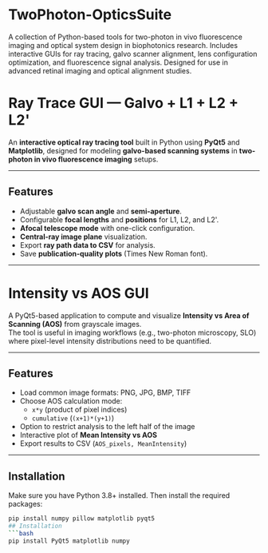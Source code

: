 # TwoPhoton-OpticsSuite
A collection of Python-based tools for two-photon in vivo fluorescence imaging and optical system design in biophotonics research. Includes interactive GUIs for ray tracing, galvo scanner alignment, lens configuration optimization, and fluorescence signal analysis. Designed for use in advanced retinal imaging and optical alignment studies.
# Ray Trace GUI — Galvo + L1 + L2 + L2'

An **interactive optical ray tracing tool** built in Python using **PyQt5** and **Matplotlib**, designed for modeling **galvo-based scanning systems** in **two-photon in vivo fluorescence imaging** setups.

---

## Features
- Adjustable **galvo scan angle** and **semi-aperture**.
- Configurable **focal lengths** and **positions** for L1, L2, and L2'.
- **Afocal telescope mode** with one-click configuration.
- **Central-ray image plane** visualization.
- Export **ray path data to CSV** for analysis.
- Save **publication-quality plots** (Times New Roman font).

---

# Intensity vs AOS GUI

A PyQt5-based application to compute and visualize **Intensity vs Area of Scanning (AOS)** from grayscale images.  
The tool is useful in imaging workflows (e.g., two-photon microscopy, SLO) where pixel-level intensity distributions need to be quantified.

---

## Features
- Load common image formats: PNG, JPG, BMP, TIFF
- Choose AOS calculation mode:
  - `x*y` (product of pixel indices)
  - `cumulative` (`(x+1)*(y+1)`)
- Option to restrict analysis to the left half of the image
- Interactive plot of **Mean Intensity vs AOS**
- Export results to CSV (`AOS_pixels, MeanIntensity`)

---

## Installation
Make sure you have Python 3.8+ installed. Then install the required packages:

```bash
pip install numpy pillow matplotlib pyqt5
## Installation
```bash
pip install PyQt5 matplotlib numpy

